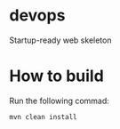 # devops
Startup-ready web skeleton

# How to build 
Run the following commad:

```
mvn clean install
```
